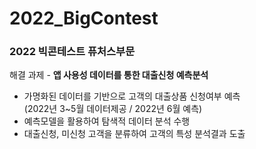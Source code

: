 # 2022_BigContest
### 2022 빅콘테스트 퓨처스부문    
  
해결 과제 - **앱 사용성 데이터를 통한 대출신청 예측분석**  
* 가명화된 데이터를 기반으로 고객의 대출상품 신청여부 예측  
  (2022년 3~5월 데이터제공 / 2022년 6월 예측)
* 예측모델을 활용하여 탐색적 데이터 분석 수행
* 대출신청, 미신청 고객을 분류하여 고객의 특성 분석결과 도출
  
